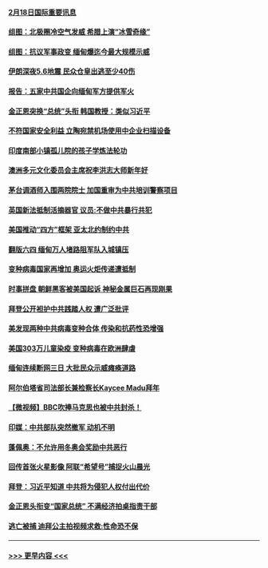 #### [2月18日国际重要讯息](../pages/prog202/a103056936.md?t=02181901) 
#### [组图：北极圈冷空气发威 希腊上演“冰雪奇缘”](../pages/prog202/a103056818.md?t=02181901) 
#### [组图：抗议军事政变 缅甸爆迄今最大规模示威](../pages/prog202/a103056742.md?t=02181901) 
#### [伊朗深夜5.6地震 民众仓皇出逃至少40伤](../pages/prog202/a103056732.md?t=02181901) 
#### [报告：五家中共国企向缅甸军方提供军火](../pages/prog202/a103056726.md?t=02181901) 
#### [金正恩突换“总统”头衔 韩国教授：类似习近平](../pages/prog202/a103056721.md?t=02181901) 
#### [不符国家安全利益 立陶宛禁机场使用中企业扫描设备](../pages/prog202/a103056716.md?t=02181901) 
#### [印度南部小镇孤儿院的孩子学炼法轮功](../pages/prog202/a103056697.md?t=02181901) 
#### [澳洲多元文化委员会主席祝李洪志大师新年好](../pages/prog202/a103056681.md?t=02181901) 
#### [茅台调酒师入围两院院士 加国重审为中共培训警察项目](../pages/prog202/a103056609.md?t=02181901) 
#### [英国新法抵制活摘器官 议员:不做中共暴行共犯](../pages/prog202/a103056601.md?t=02181901) 
#### [美国推动“四方”框架 亚太北约制约中共](../pages/prog202/a103056593.md?t=02181901) 
#### [翻版六四 缅甸万人堵路阻军队入城镇压](../pages/prog202/a103056492.md?t=02181901) 
#### [变种病毒国家再增加 奥运火炬传递遭抵制](../pages/prog202/a103056572.md?t=02181901) 
#### [时事拼盘 朝鲜黑客被美国起诉 神秘金属巨石再现刚果](../pages/prog202/a103056568.md?t=02181901) 
#### [拜登公开袒护中共践踏人权  遭广泛批评](../pages/prog202/a103056561.md?t=02181901) 
#### [美发现两种中共病毒变种合体 传染和抗药性恐增强](../pages/prog202/a103056416.md?t=02181901) 
#### [美国303万儿童染疫 变种病毒在欧洲肆虐](../pages/prog202/a103056395.md?t=02181901) 
#### [缅甸连续断网三日 大批民众示威瘫痪道路](../pages/prog202/a103056384.md?t=02181901) 
#### [阿尔伯塔省司法部长兼检察长Kaycee Madu拜年](../pages/prog202/a103056347.md?t=02181901) 
#### [【微视频】BBC吹捧马克思也被中共封杀！](../pages/prog202/a103056317.md?t=02181901) 
#### [印媒：中共部队突然撤军 动机不明](../pages/prog202/a103056153.md?t=02181901) 
#### [蓬佩奥：不允许用冬奥会奖励中共恶行](../pages/prog202/a103056126.md?t=02181901) 
#### [回传首张火星影像 阿联“希望号”捕捉火山晨光](../pages/prog202/a103056121.md?t=02181901) 
#### [拜登：习近平知道 中共将为侵犯人权付出代价](../pages/prog202/a103056106.md?t=02181901) 
#### [金正恩头衔变“国家总统” 不满经济拍桌指责干部](../pages/prog202/a103056096.md?t=02181901) 
#### [逃亡被捕 迪拜公主拍视频求救:性命恐不保](../pages/prog202/a103056018.md?t=02181901) 

----
#### [ >>> 更早内容 <<< ](../indexes/prog202-earlier.md)
